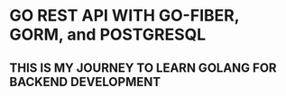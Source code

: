 # GO REST API WITH GO-FIBER, GORM, and POSTGRESQL
## THIS IS MY JOURNEY TO LEARN GOLANG FOR BACKEND DEVELOPMENT